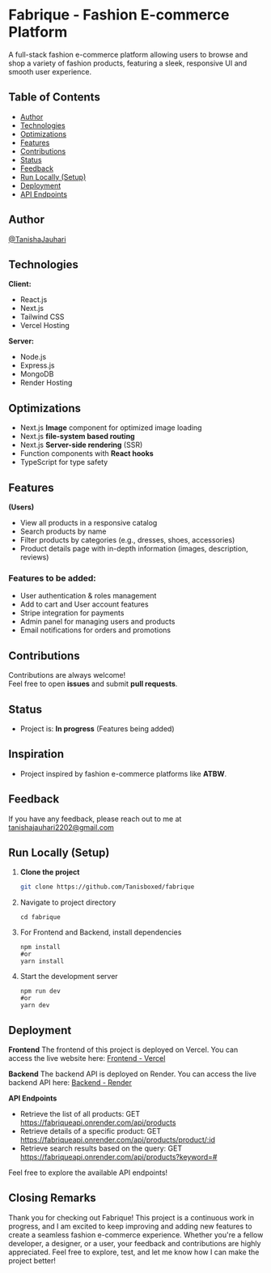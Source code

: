 # Fabrique - Fashion E-commerce Platform
A full-stack fashion e-commerce platform allowing users to browse and shop a variety of fashion products, featuring a sleek, responsive UI and smooth user experience.

## Table of Contents

- [Author](#author)
- [Technologies](#technologies)
- [Optimizations](#Optimizations)
- [Features](#features)
- [Contributions](#contributions)
- [Status](#status)
- [Feedback](#feedback)
- [Run Locally (Setup)](#run-locally-setup)
- [Deployment](#deployment)
- [API Endpoints](#api-endpoints)

## Author
[@TanishaJauhari](https://github.com/Tanisboxed)

## Technologies
**Client:**
- React.js
- Next.js
- Tailwind CSS
- Vercel Hosting

**Server:**
- Node.js
- Express.js
- MongoDB 
- Render Hosting

## Optimizations

- Next.js **Image** component for optimized image loading
- Next.js **file-system based routing**
- Next.js **Server-side rendering** (SSR)
- Function components with **React hooks**
- TypeScript for type safety

## Features

**(Users)**  
- View all products in a responsive catalog
- Search products by name
- Filter products by categories (e.g., dresses, shoes, accessories)
- Product details page with in-depth information (images, description, reviews)

### Features to be added:
- User authentication & roles management
- Add to cart and User account features
- Stripe integration for payments
- Admin panel for managing users and products
- Email notifications for orders and promotions


## Contributions
Contributions are always welcome!  
Feel free to open **issues** and submit **pull requests**.


## Status
- Project is: **In progress** (Features being added)


## Inspiration
- Project inspired by fashion e-commerce platforms like **ATBW**.

## Feedback
If you have any feedback, please reach out to me at tanishajauhari2202@gmail.com

## Run Locally (Setup)

1. **Clone the project**
   ```bash
   git clone https://github.com/Tanisboxed/fabrique
   ```
2. Navigate to project directory
   ```
   cd fabrique
   ```
3. For Frontend and Backend, install dependencies
   ```
   npm install
   #or
   yarn install
   ```
4. Start the development server
   ```
   npm run dev
   #or
   yarn dev
   ```

## Deployment 

**Frontend**
The frontend of this project is deployed on Vercel. 
You can access the live website here: [Frontend - Vercel](https://fabrique-tau.vercel.app)

**Backend**
The backend API is deployed on Render. 
You can access the live backend API here: [Backend - Render](https://fabriqueapi.onrender.com)

**API Endpoints**
- Retrieve the list of all products:
  GET https://fabriqueapi.onrender.com/api/products
- Retrieve details of a specific product:
  GET https://fabriqueapi.onrender.com/api/products/product/:id
- Retrieve search results based on the query:
  GET https://fabriqueapi.onrender.com/api/products?keyword=#
  
Feel free to explore the available API endpoints!

## Closing Remarks
Thank you for checking out Fabrique! This project is a continuous work in progress, and I am excited to keep improving and adding new features to 
create a seamless fashion e-commerce experience. Whether you're a fellow developer, a designer, or a user, your feedback and contributions are 
highly appreciated. Feel free to explore, test, and let me know how I can make the project better!


